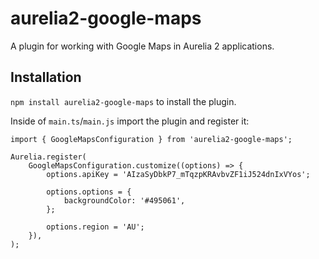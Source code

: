 # aurelia2-google-maps
A plugin for working with Google Maps in Aurelia 2 applications.

## Installation

`npm install aurelia2-google-maps` to install the plugin.

Inside of `main.ts`/`main.js` import the plugin and register it:

```
import { GoogleMapsConfiguration } from 'aurelia2-google-maps';

Aurelia.register(
    GoogleMapsConfiguration.customize((options) => {
        options.apiKey = 'AIzaSyDbkP7_mTqzpKRAvbvZF1iJ524dnIxVYos';

        options.options = {
            backgroundColor: '#495061',
        };
        
        options.region = 'AU';
    }),
);
```